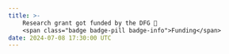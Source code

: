 ```yaml
---
title: >-
    Research grant got funded by the DFG 🥳
    <span class="badge badge-pill badge-info">Funding</span>
date: 2024-07-08 17:30:00 UTC
---
```

